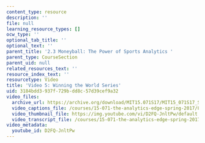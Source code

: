 ```yaml
---
content_type: resource
description: ''
file: null
learning_resource_types: []
ocw_type: ''
optional_tab_title: ''
optional_text: ''
parent_title: '2.3 Moneyball: The Power of Sports Analytics '
parent_type: CourseSection
parent_uid: null
related_resources_text: ''
resource_index_text: ''
resourcetype: Video
title: 'Video 5: Winning the World Series'
uid: 3184bdd3-937f-729b-dd8c-57d39cef9a32
video_files:
  archive_url: https://archive.org/download/MIT15.071S17/MIT15_071S17_Session_2.3.09_300k.mp4
  video_captions_file: /courses/15-071-the-analytics-edge-spring-2017/8e62b02d728f5656ab56e7c756d7567f_D2FQ-JnltPw.vtt
  video_thumbnail_file: https://img.youtube.com/vi/D2FQ-JnltPw/default.jpg
  video_transcript_file: /courses/15-071-the-analytics-edge-spring-2017/6009321ab347c48d378887b0f6d5f52b_D2FQ-JnltPw.pdf
video_metadata:
  youtube_id: D2FQ-JnltPw
---
```

